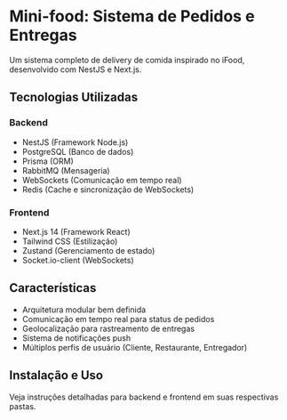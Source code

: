 # Mini-food: Sistema de Pedidos e Entregas

Um sistema completo de delivery de comida inspirado no iFood, desenvolvido com NestJS e Next.js.

## Tecnologias Utilizadas

### Backend
- NestJS (Framework Node.js)
- PostgreSQL (Banco de dados)
- Prisma (ORM)
- RabbitMQ (Mensageria)
- WebSockets (Comunicação em tempo real)
- Redis (Cache e sincronização de WebSockets)

### Frontend
- Next.js 14 (Framework React)
- Tailwind CSS (Estilização)
- Zustand (Gerenciamento de estado)
- Socket.io-client (WebSockets)

## Características

- Arquitetura modular bem definida
- Comunicação em tempo real para status de pedidos
- Geolocalização para rastreamento de entregas
- Sistema de notificações push
- Múltiplos perfis de usuário (Cliente, Restaurante, Entregador)

## Instalação e Uso

Veja instruções detalhadas para backend e frontend em suas respectivas pastas.